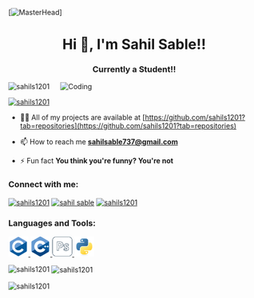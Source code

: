 [![MasterHead](https://repository-images.githubusercontent.com/588181932/e36ec678-7984-4cdd-8e4c-a3932772ff8e)]
<h1 align="center">Hi 👋, I'm Sahil Sable!!</h1>
<h3 align="center">Currently a Student!!</h3>
<img align="right" alt="Coding" width="400" src="https://i.pinimg.com/originals/06/60/ef/0660efe82fa3da42ed56eef013171835.gif">

<p align="left"> <img src="https://komarev.com/ghpvc/?username=sahils1201&label=Profile%20views&color=0e75b6&style=flat" alt="sahils1201" /> </p>

<p align="left"> <a href="https://twitter.com/sahils1201" target="blank"><img src="https://img.shields.io/twitter/follow/sahils1201?logo=twitter&style=for-the-badge" alt="sahils1201" /></a> </p>

- 👨‍💻 All of my projects are available at [https://github.com/sahils1201?tab=repositories](https://github.com/sahils1201?tab=repositories)

- 📫 How to reach me **sahilsable737@gmail.com**

- ⚡ Fun fact **You think you're funny? You're not**

<h3 align="left">Connect with me:</h3>
<p align="left">
<a href="https://twitter.com/sahils1201" target="blank"><img align="center" src="https://raw.githubusercontent.com/rahuldkjain/github-profile-readme-generator/master/src/images/icons/Social/twitter.svg" alt="sahils1201" height="30" width="40" /></a>
<a href="https://linkedin.com/in/sahil sable" target="blank"><img align="center" src="https://raw.githubusercontent.com/rahuldkjain/github-profile-readme-generator/master/src/images/icons/Social/linked-in-alt.svg" alt="sahil sable" height="30" width="40" /></a>
<a href="https://instagram.com/sahils1201" target="blank"><img align="center" src="https://raw.githubusercontent.com/rahuldkjain/github-profile-readme-generator/master/src/images/icons/Social/instagram.svg" alt="sahils1201" height="30" width="40" /></a>
</p>

<h3 align="left">Languages and Tools:</h3>
<p align="left"> <a href="https://www.cprogramming.com/" target="_blank" rel="noreferrer"> <img src="https://raw.githubusercontent.com/devicons/devicon/master/icons/c/c-original.svg" alt="c" width="40" height="40"/> </a> <a href="https://www.w3schools.com/cpp/" target="_blank" rel="noreferrer"> <img src="https://raw.githubusercontent.com/devicons/devicon/master/icons/cplusplus/cplusplus-original.svg" alt="cplusplus" width="40" height="40"/> </a> <a href="https://www.photoshop.com/en" target="_blank" rel="noreferrer"> <img src="https://raw.githubusercontent.com/devicons/devicon/master/icons/photoshop/photoshop-line.svg" alt="photoshop" width="40" height="40"/> </a> <a href="https://www.python.org" target="_blank" rel="noreferrer"> <img src="https://raw.githubusercontent.com/devicons/devicon/master/icons/python/python-original.svg" alt="python" width="40" height="40"/> </a> </p>

<p><img align="left" src="https://github-readme-stats.vercel.app/api/top-langs?username=sahils1201&show_icons=true&locale=en&layout=compact" alt="sahils1201" /></p>

<p>&nbsp;<img align="center" src="https://github-readme-stats.vercel.app/api?username=sahils1201&show_icons=true&locale=en" alt="sahils1201" /></p>

<p><img align="center" src="https://github-readme-streak-stats.herokuapp.com/?user=sahils1201&" alt="sahils1201" /></p>
